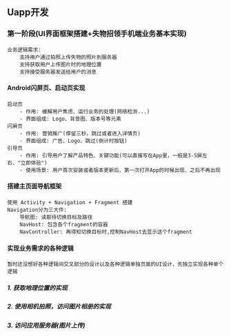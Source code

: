 ## Uapp开发

### 第一阶段(UI界面框架搭建+失物招领手机端业务基本实现)

```
业务逻辑需求:
    支持用户通过拍照上传失物的照片到服务器
    支持获取用户上传图片时的地理位置
    支持接受服务器发送给用户的消息
```


#### Android闪屏页、启动页实现

```
启动页
    - 作用: 缓解用户焦虑、运行业务的处理(网络检测...)
    - 界面组成: Logo、背景图、版本号等元素
闪屏页
    - 作用: 营销推广(停留三秒，跳过或者进入详情页)
    - 界面组成: 广告、Logo、跳过(倒计时按钮)
引导页
    - 作用: 引导用户了解产品特色、关键功能(可以直接写在App里，一般是3-5屏左右、"立即体验")
    - 使用场景: 用户首次安装或者版本更新后、第一次打开App的时候出现、之后不再出现
```

#### 搭建主页面导航框架

```
使用 Activity + Navigation + Fragment 搭建
Navigation分为三大件:
    导航图: 读取待切换目标及路径
    NavHost: 包含各个fragment的容器
    NavController: 再得知切换目标时,控制NavHost去显示这个fragment
```

#### 实现业务需求的各种逻辑

```
暂时还没想好各种逻辑间交叉部分的设计以及各种逻辑单独页面的UI设计，先独立实现各种单个逻辑
```

##### 1. 获取地理位置的实现

##### 2. 使用相机拍照，访问图片相册的实现

##### 3. 访问应用服务器(图片上传)



